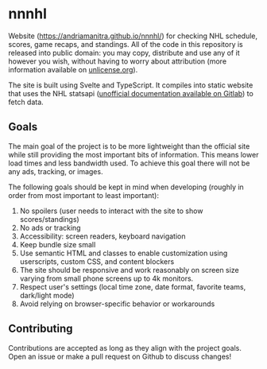 # nnnhl

Website (https://andriamanitra.github.io/nnnhl/) for checking NHL schedule, scores, game recaps, and standings.
All of the code in this repository is released into public domain: you may copy, distribute and use any of it however you wish, without having to worry about attribution (more information available on [unlicense.org](https://unlicense.org/)).

The site is built using Svelte and TypeScript. It compiles into static website that uses the NHL statsapi ([unofficial documentation available on Gitlab](https://gitlab.com/dword4/nhlapi/-/tree/master)) to fetch data.



## Goals

The main goal of the project is to be more lightweight than the official site while still providing the most important bits of information. This means lower load times and less bandwidth used. To achieve this goal there will not be any ads, tracking, or images.

The following goals should be kept in mind when developing (roughly in order from most important to least important):
1. No spoilers (user needs to interact with the site to show scores/standings)
1. No ads or tracking
1. Accessibility: screen readers, keyboard navigation
1. Keep bundle size small
1. Use semantic HTML and classes to enable customization using userscripts, custom CSS, and content blockers
1. The site should be responsive and work reasonably on screen size varying from small phone screens up to 4k monitors.
1. Respect user's settings (local time zone, date format, favorite teams, dark/light mode)
1. Avoid relying on browser-specific behavior or workarounds



## Contributing

Contributions are accepted as long as they align with the project goals. Open an issue or make a pull request on Github to discuss changes!

